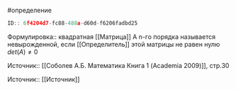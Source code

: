 #определение

```javascript
ID:: 6f4204d7-fc88-488a-d60d-f6206fadbd25
```

Формулировка:: квадратная [[Матрица]] A n-го порядка называется невырожденной, если [[Определитель]] этой матрицы не равен нулю $det(A) \neq 0$ 

Источник:: [[Соболев А.Б. Математика Книга 1 (Academia 2009)]], стр.30


Источник:: [[Источник]]